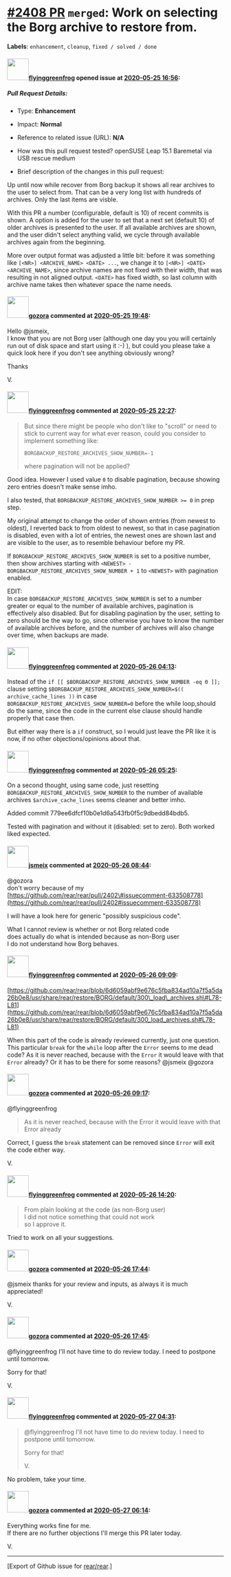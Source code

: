 [\#2408 PR](https://github.com/rear/rear/pull/2408) `merged`: Work on selecting the Borg archive to restore from.
=================================================================================================================

**Labels**: `enhancement`, `cleanup`, `fixed / solved / done`

#### <img src="https://avatars.githubusercontent.com/u/4796558?u=4d96cdb74efb96ca18f09f6b7e0f46849f40a056&v=4" width="50">[flyinggreenfrog](https://github.com/flyinggreenfrog) opened issue at [2020-05-25 16:56](https://github.com/rear/rear/pull/2408):

##### Pull Request Details:

-   Type: **Enhancement**

-   Impact: **Normal**

-   Reference to related issue (URL): **N/A**

-   How was this pull request tested? openSUSE Leap 15.1 Baremetal via
    USB rescue medium

-   Brief description of the changes in this pull request:

Up until now while recover from Borg backup it shows all rear archives
to the user to select from. That can be a very long list with hundreds
of archives. Only the last items are visble.

With this PR a number (configurable, default is 10) of recent commits is
shown. A option is added for the user to set that a next set (default
10) of older archives is presented to the user. If all available
archives are shown, and the user didn't select anything valid, we cycle
through available archives again from the beginning.

More over output format was adjusted a little bit: before it was
something like `[<NR>] <ARCHIVE_NAME> <DATE> ...`, we change it to
`[<NR>] <DATE> <ARCHIVE_NAME>`, since archive names are not fixed with
their width, that was resulting in not aligned output. `<DATE>` has
fixed width, so last column with archive name takes then whatever space
the name needs.

#### <img src="https://avatars.githubusercontent.com/u/12116358?u=1c5ba9dcee5ca3082f03029a7fbe647efd30eb49&v=4" width="50">[gozora](https://github.com/gozora) commented at [2020-05-25 19:48](https://github.com/rear/rear/pull/2408#issuecomment-633698020):

Hello @jsmeix,  
I know that you are not Borg user (although one day you you will
certainly run out of disk space and start using it :-) ), but could you
please take a quick look here if you don't see anything obviously wrong?

Thanks

V.

#### <img src="https://avatars.githubusercontent.com/u/4796558?u=4d96cdb74efb96ca18f09f6b7e0f46849f40a056&v=4" width="50">[flyinggreenfrog](https://github.com/flyinggreenfrog) commented at [2020-05-25 22:27](https://github.com/rear/rear/pull/2408#issuecomment-633731993):

> But since there might be people who don't like to "scroll" or need to
> stick to current way for what ever reason, could you consider to
> implement something like:
>
>     BORGBACKUP_RESTORE_ARCHIVES_SHOW_NUMBER=-1
>
> where pagination will not be applied?

Good idea. However I used value `0` to disable pagination, because
showing zero entries doesn't make sense imho.

I also tested, that `BORGBACKUP_RESTORE_ARCHIVES_SHOW_NUMBER >= 0` in
prep step.

My original attempt to change the order of shown entries (from newest to
oldest), I reverted back to from oldest to newest, so that in case
pagination is disabled, even with a lot of entries, the newest ones are
shown last and are visible to the user, as to resemble behaviour before
my PR.

If `BORGBACKUP_RESTORE_ARCHIVES_SHOW_NUMBER` is set to a positive
number, then show archives starting with
`<NEWEST> - BORGBACKUP_RESTORE_ARCHIVES_SHOW_NUMBER + 1` to `<NEWEST>`
with pagination enabled.

EDIT:  
In case `BORGBACKUP_RESTORE_ARCHIVES_SHOW_NUMBER` is set to a number
greater or equal to the number of available archives, pagination is
effectively also disabled. But for disabling pagination by the user,
setting to zero should be the way to go, since otherwise you have to
know the number of available archives before, and the number of archives
will also change over time, when backups are made.

#### <img src="https://avatars.githubusercontent.com/u/4796558?u=4d96cdb74efb96ca18f09f6b7e0f46849f40a056&v=4" width="50">[flyinggreenfrog](https://github.com/flyinggreenfrog) commented at [2020-05-26 04:13](https://github.com/rear/rear/pull/2408#issuecomment-633797742):

Instead of the
`if [[ $BORGBACKUP_RESTORE_ARCHIVES_SHOW_NUMBER -eq 0 ]];` clause
setting
`$BORGBACKUP_RESTORE_ARCHIVES_SHOW_NUMBER=$(( archive_cache_lines ))` in
case `BORGBACKUP_RESTORE_ARCHIVES_SHOW_NUMBER=0` before the while
loop,should do the same, since the code in the current else clause
should handle properly that case then.

But either way there is a `if` construct, so I would just leave the PR
like it is now, if no other objections/opinions about that.

#### <img src="https://avatars.githubusercontent.com/u/4796558?u=4d96cdb74efb96ca18f09f6b7e0f46849f40a056&v=4" width="50">[flyinggreenfrog](https://github.com/flyinggreenfrog) commented at [2020-05-26 05:25](https://github.com/rear/rear/pull/2408#issuecomment-633813956):

On a second thought, using same code, just resetting
`BORGBACKUP_RESTORE_ARCHIVES_SHOW_NUMBER` to the number of available
archives `$archive_cache_lines` seems cleaner and better imho.

Added commit 779ee6dfcf10b0e1d6a543fb0f5c9dbedd84bdb5.

Tested with pagination and without it (disabled: set to zero). Both
worked liked expected.

#### <img src="https://avatars.githubusercontent.com/u/1788608?u=925fc54e2ce01551392622446ece427f51e2f0ce&v=4" width="50">[jsmeix](https://github.com/jsmeix) commented at [2020-05-26 08:44](https://github.com/rear/rear/pull/2408#issuecomment-633892763):

@gozora  
don't worry because of my  
[https://github.com/rear/rear/pull/2402\#issuecomment-633508778](https://github.com/rear/rear/pull/2402#issuecomment-633508778)

I will have a look here for generic "possibly suspicious code".

What I cannot review is whether or not Borg related code  
does actually do what is intended because as non-Borg user  
I do not understand how Borg behaves.

#### <img src="https://avatars.githubusercontent.com/u/4796558?u=4d96cdb74efb96ca18f09f6b7e0f46849f40a056&v=4" width="50">[flyinggreenfrog](https://github.com/flyinggreenfrog) commented at [2020-05-26 09:09](https://github.com/rear/rear/pull/2408#issuecomment-633905643):

[https://github.com/rear/rear/blob/6d6059abf9e676c5fba834ad10a7f5a5da26b0e8/usr/share/rear/restore/BORG/default/300\_load\_archives.sh\#L78-L81](https://github.com/rear/rear/blob/6d6059abf9e676c5fba834ad10a7f5a5da26b0e8/usr/share/rear/restore/BORG/default/300_load_archives.sh#L78-L81)

When this part of the code is already reviewed currently, just one
question. This particular `break` for the `while` loop after the `Error`
seems to me dead code? As it is never reached, because with the `Error`
it would leave with that `Error` already? Or it has to be there for some
reasons? @jsmeix @gozora

#### <img src="https://avatars.githubusercontent.com/u/12116358?u=1c5ba9dcee5ca3082f03029a7fbe647efd30eb49&v=4" width="50">[gozora](https://github.com/gozora) commented at [2020-05-26 09:17](https://github.com/rear/rear/pull/2408#issuecomment-633909776):

@flyinggreenfrog

> As it is never reached, because with the Error it would leave with
> that Error already

Correct, I guess the `break` statement can be removed since `Error` will
exit the code either way.

V.

#### <img src="https://avatars.githubusercontent.com/u/4796558?u=4d96cdb74efb96ca18f09f6b7e0f46849f40a056&v=4" width="50">[flyinggreenfrog](https://github.com/flyinggreenfrog) commented at [2020-05-26 14:20](https://github.com/rear/rear/pull/2408#issuecomment-634055802):

> From plain looking at the code (as non-Borg user)  
> I did not notice something that could not work  
> so I approve it.

Tried to work on all your suggestions.

#### <img src="https://avatars.githubusercontent.com/u/12116358?u=1c5ba9dcee5ca3082f03029a7fbe647efd30eb49&v=4" width="50">[gozora](https://github.com/gozora) commented at [2020-05-26 17:44](https://github.com/rear/rear/pull/2408#issuecomment-634174302):

@jsmeix thanks for your review and inputs, as always it is much
appreciated!

V.

#### <img src="https://avatars.githubusercontent.com/u/12116358?u=1c5ba9dcee5ca3082f03029a7fbe647efd30eb49&v=4" width="50">[gozora](https://github.com/gozora) commented at [2020-05-26 17:45](https://github.com/rear/rear/pull/2408#issuecomment-634174624):

@flyinggreenfrog I'll not have time to do review today. I need to
postpone until tomorrow.

Sorry for that!

V.

#### <img src="https://avatars.githubusercontent.com/u/4796558?u=4d96cdb74efb96ca18f09f6b7e0f46849f40a056&v=4" width="50">[flyinggreenfrog](https://github.com/flyinggreenfrog) commented at [2020-05-27 04:31](https://github.com/rear/rear/pull/2408#issuecomment-634421545):

> @flyinggreenfrog I'll not have time to do review today. I need to
> postpone until tomorrow.
>
> Sorry for that!
>
> V.

No problem, take your time.

#### <img src="https://avatars.githubusercontent.com/u/12116358?u=1c5ba9dcee5ca3082f03029a7fbe647efd30eb49&v=4" width="50">[gozora](https://github.com/gozora) commented at [2020-05-27 06:14](https://github.com/rear/rear/pull/2408#issuecomment-634451659):

Everything works fine for me.  
If there are no further objections I'll merge this PR later today.

V.

------------------------------------------------------------------------

\[Export of Github issue for
[rear/rear](https://github.com/rear/rear).\]
